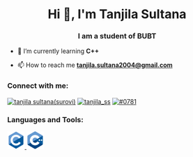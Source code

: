 <h1 align="center">Hi 👋, I'm Tanjila Sultana</h1>
<h3 align="center">I am a student of BUBT</h3>

- 🌱 I’m currently learning **C++**

- 📫 How to reach me **tanjila.sultana2004@gmail.com**

<h3 align="left">Connect with me:</h3>
<p align="left">
<a href="https://fb.com/tanjila sultana(surovi)" target="blank"><img align="center" src="https://raw.githubusercontent.com/rahuldkjain/github-profile-readme-generator/master/src/images/icons/Social/facebook.svg" alt="tanjila sultana(surovi)" height="30" width="40" /></a>
<a href="https://instagram.com/tanjila_ss" target="blank"><img align="center" src="https://raw.githubusercontent.com/rahuldkjain/github-profile-readme-generator/master/src/images/icons/Social/instagram.svg" alt="tanjila_ss" height="30" width="40" /></a>
<a href="https://discord.gg/#0781" target="blank"><img align="center" src="https://raw.githubusercontent.com/rahuldkjain/github-profile-readme-generator/master/src/images/icons/Social/discord.svg" alt="#0781" height="30" width="40" /></a>
</p>

<h3 align="left">Languages and Tools:</h3>
<p align="left"> <a href="https://www.cprogramming.com/" target="_blank" rel="noreferrer"> <img src="https://raw.githubusercontent.com/devicons/devicon/master/icons/c/c-original.svg" alt="c" width="40" height="40"/> </a> <a href="https://www.w3schools.com/cpp/" target="_blank" rel="noreferrer"> <img src="https://raw.githubusercontent.com/devicons/devicon/master/icons/cplusplus/cplusplus-original.svg" alt="cplusplus" width="40" height="40"/> </a> </p>
